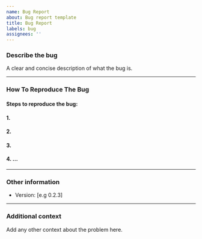 ```yaml
---
name: Bug Report
about: Bug report template
title: Bug Report
labels: bug
assignees: ''
---
```


### Describe the bug
A clear and concise description of what the bug is.

--------
### **How To Reproduce The Bug**
#### Steps to reproduce the bug:
#### 1. 
#### 2. 
#### 3.
#### 4. ...
--------
### Other information
 - Version: [e.g 0.2.3]
--------
### Additional context
Add any other context about the problem here.
